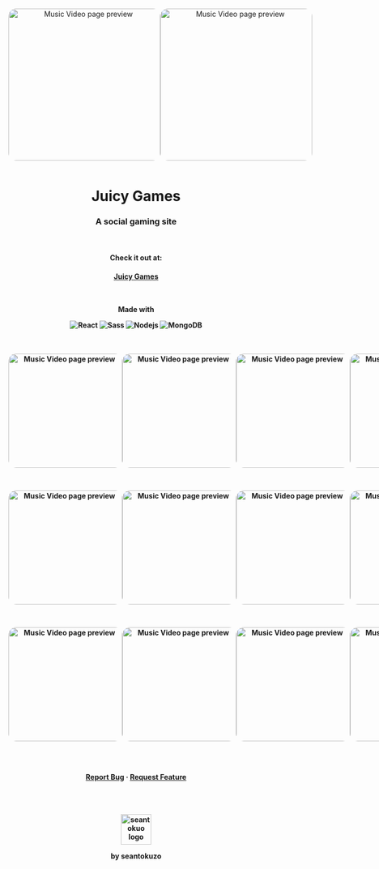 <div align="center">
<br>
<div align="center" style="display: flex; flex-direction: row; justify-content: space-evenly; align-items: center;">
  <p align="center">
    <img align="center" width="300px" style="border-radius: 15px;" alt="Music Video page preview" src="https://seantokuzo-bucket.s3.us-west-1.amazonaws.com/ProjectAssets/JuicyGames-assets/JG_Login.PNG">
  </p>
  <p align="center">
    <img align="center" width="300px" style="border-radius: 15px;" alt="Music Video page preview" src="https://seantokuzo-bucket.s3.us-west-1.amazonaws.com/ProjectAssets/JuicyGames-assets/JG_Account-pink.PNG">
  </p>
</div>
<h1 align="center">Juicy Games</h1>
<h3 align="center">A social gaming site</h3>
<br>
<h4>Check it out at:<h4>
<a href="https://juicy-games.onrender.com/" target="_blank" rel="noreferrer noopener">
  Juicy Games
</a>
<br>
<br>
<br>
<p align=center>Made with</p>
<img alt="React" src="https://img.shields.io/badge/-React-61DAFB?style=for-the-badge&logo=react&logoColor=white" />
<img alt="Sass" src="https://img.shields.io/badge/-Sass-CC6699?style=for-the-badge&logo=sass&logoColor=white" />
<img alt="Nodejs" src="https://img.shields.io/badge/-Nodejs-43853d?style=for-the-badge&logo=Node.js&logoColor=white" />
<img alt="MongoDB" src="https://img.shields.io/badge/-MongoDB-13aa52?style=for-the-badge&logo=mongodb&logoColor=white" />
<br>
<br>
<br>
<div align="center" style="display: flex; flex-direction: row; justify-content: space-evenly; align-items: center;">
  <p align="center">
    <img align="center" width="225px" style="border-radius: 15px;" alt="Music Video page preview" src="https://seantokuzo-bucket.s3.us-west-1.amazonaws.com/ProjectAssets/JuicyGames-assets/JG_MainMenu.PNG">
  </p>
  <p align="center">
    <img align="center" width="225px" style="border-radius: 15px;" alt="Music Video page preview" src="https://seantokuzo-bucket.s3.us-west-1.amazonaws.com/ProjectAssets/JuicyGames-assets/JG_Friends.PNG">
  </p>
  <p align="center">
    <img align="center" width="225px" style="border-radius: 15px;" alt="Music Video page preview" src="https://seantokuzo-bucket.s3.us-west-1.amazonaws.com/ProjectAssets/JuicyGames-assets/JG_ChangePass.PNG">
  </p>
  <p align="center">
    <img align="center" width="225px" style="border-radius: 15px;" alt="Music Video page preview" src="https://seantokuzo-bucket.s3.us-west-1.amazonaws.com/ProjectAssets/JuicyGames-assets/JG_FriendReq.PNG">
  </p>
</div>
<br>
<div align="center" style="display: flex; flex-direction: row; justify-content: space-evenly; align-items: center;">
  <p align="center">
    <img align="center" width="225px" style="border-radius: 15px;" alt="Music Video page preview" src="https://seantokuzo-bucket.s3.us-west-1.amazonaws.com/ProjectAssets/JuicyGames-assets/JG_GameMenu.PNG">
  </p>
  <p align="center">
    <img align="center" width="225px" style="border-radius: 15px;" alt="Music Video page preview" src="https://seantokuzo-bucket.s3.us-west-1.amazonaws.com/ProjectAssets/JuicyGames-assets/JG_Boredle.PNG">
  </p>
  <p align="center">
    <img align="center" width="225px" style="border-radius: 15px;" alt="Music Video page preview" src="https://seantokuzo-bucket.s3.us-west-1.amazonaws.com/ProjectAssets/JuicyGames-assets/JG_Leaderboard.PNG">
  </p>
  <p align="center">
    <img align="center" width="225px" style="border-radius: 15px;" alt="Music Video page preview" src="https://seantokuzo-bucket.s3.us-west-1.amazonaws.com/ProjectAssets/JuicyGames-assets/JG_Stats.PNG">
  </p>
</div>
<br>
<div align="center" style="display: flex; flex-direction: row; justify-content: space-evenly; align-items: center;">
  <p align="center">
    <img align="center" width="225px" style="border-radius: 15px;" alt="Music Video page preview" src="https://seantokuzo-bucket.s3.us-west-1.amazonaws.com/ProjectAssets/JuicyGames-assets/JG_TriviaMenu.PNG">
  </p>
  <p align="center">
    <img align="center" width="225px" style="border-radius: 15px;" alt="Music Video page preview" src="https://seantokuzo-bucket.s3.us-west-1.amazonaws.com/ProjectAssets/JuicyGames-assets/JG_Trivia.PNG">
  </p>
  <p align="center">
    <img align="center" width="225px" style="border-radius: 15px;" alt="Music Video page preview" src="https://seantokuzo-bucket.s3.us-west-1.amazonaws.com/ProjectAssets/JuicyGames-assets/JG_Account-orange.PNG">
  </p>
  <p align="center">
    <img align="center" width="225px" style="border-radius: 15px;" alt="Music Video page preview" src="https://seantokuzo-bucket.s3.us-west-1.amazonaws.com/ProjectAssets/JuicyGames-assets/JG_ForgotPass.PNG">
  </p>
</div>
<br>
<br>
  <p align="center">
    <a href="https://github.com/seantokuzo/juicy-games/issues">Report Bug</a>
    ·
    <a href="https://github.com/seantokuzo/juicy-games/issues">Request Feature</a>
  </p>
  <br>
  <br>
  <br>
  <img align="center" width="60px" alt="seantokuo logo" src="https://seantokuzo-bucket.s3.us-west-1.amazonaws.com/kuzoLogo_sizes/kuzoLogo_day-144.png">
  <br>
  <p>by seantokuzo</p>
</div>
